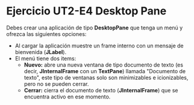 # Ejercicio UT2-E4 Desktop Pane
Debes crear una aplicación de tipo **DesktopPane** que tenga un menú y ofrezca las siguientes opciones:
- Al cargar la aplicación muestre un frame interno con un mensaje de bienvenida (**JLabel**).
- El menú tiene dos items:
    * **Nuevo:** abre una nueva ventana de tipo documento de texto (es decir, **JInternalFrame** con un **TextPane**) llamada "Documento de texto", este tipo de ventanas solo son minimizables e icionizables, pero no se pueden cerrar.
    * **Cerrar:** cierra el documento de texto (**JInternalFrame**) que se encuentra activo en ese momento.

